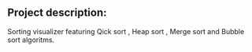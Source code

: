 ## Project description:

Sorting visualizer featuring Qick sort , Heap sort , Merge sort and Bubble sort algoritms.
